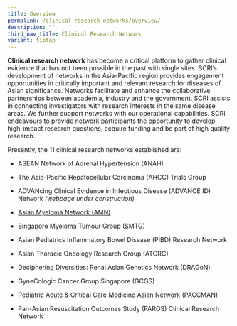 ```yaml
---
title: Overview
permalink: /clinical-research-networks/overview/
description: ""
third_nav_title: Clinical Research Network
variant: tiptap
---
```

<p><strong>Clinical research network</strong> has become a critical platform to gather clinical evidence that has not been possible in the past with single sites. SCRI’s development of networks in the Asia-Pacific region provides engagement opportunities in critically important and relevant research for diseases of Asian significance. Networks facilitate and enhance the collaborative partnerships between academia, industry and the government. SCRI assists in connecting investigators with research interests in the same disease areas. We further support networks with our operational capabilities. SCRI endeavours to provide network participants the opportunity to develop high-impact research questions, acquire funding and be part of high quality research. </p><p>Presently, the 11 clinical research networks established are:</p><ul data-tight="true" class="tight"><li><p>ASEAN Network of Adrenal Hypertension (ANAH)</p></li><li><p>The Asia-Pacific Hepatocellular Carcinoma (AHCC) Trials Group</p></li><li><p>ADVANcing Clinical Evidence in Infectious Disease (ADVANCE ID) Network <em>(webpage under construction)</em></p></li><li><p><a href="https://www.myeloma.org/asian-myeloma-network" rel="noopener noreferrer nofollow" target="_blank">Asian Myeloma Network&nbsp;(AMN)</a></p></li><li><p>Singapore Myeloma Tumour Group (SMTG)</p></li><li><p>Asian Pediatrics Inflammatory Bowel Disease (PIBD) Research Network</p></li><li><p>Asian Thoracic Oncology Research Group (ATORG)</p></li><li><p>Deciphering Diversities: Renal Asian Genetics Network (DRAGoN)</p></li><li><p>GyneCologic Cancer Group Singapore (GCGS)</p></li><li><p>Pediatric Acute &amp; Critical Care Medicine Asian Network (PACCMAN)</p></li><li><p>Pan-Asian Resuscitation Outcomes Study (PAROS) Clinical Research Network</p></li></ul><p></p>